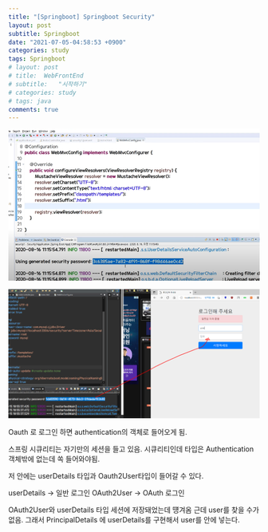 ```yaml
---
title: "[Springboot] Springboot Security"
layout: post
subtitle: Springboot
date: "2021-07-05-04:58:53 +0900"
categories: study
tags: Springboot
# layout: post
# title:  WebFrontEnd
# subtitle:   "시작하기"
# categories: study
# tags: java
comments: true
---
```



![20210715_184923](/assets/20210715_184923.png)

![20210715_185819](/assets/20210715_185819.png)


Oauth 로 로그인 하면 authentication의 객체로 들어오게 됨.


스프링 시큐리티는 자기만의 세션을 들고 있음.
시큐리티인데 타입은 Authentication 객체밖에 없는데 쏙 들어와야됨.

저 안에는 userDetails 타입과 Oauth2User타입이 들어갈 수 있다.



userDetails -> 일반 로그인
OAuth2User -> OAuth 로그인

OAuth2User와 userDetails 타입 세션에 저장돼었는데 떙겨옴 근데 user를 찾을 수가 없음.
그래서 PrincipalDetails 에 userDetails를 구현해서 user를 안에 넣는다.
